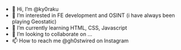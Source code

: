 - 👋 Hi, I’m @ky0raku
- 👀 I’m interested in FE development and OSINT (i have always been playing Geostatic)
- 🌱 I’m currently learning HTML, CSS, Javascript
- 💞️ I’m looking to collaborate on ...
- 📫 How to reach me @gh0stwired on Instagram

<!---
ky0raku/ky0raku is a ✨ special ✨ repository because its `README.md` (this file) appears on your GitHub profile.
You can click the Preview link to take a look at your changes.
--->
